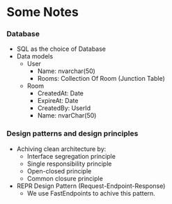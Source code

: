 # Some Notes

### Database
+ SQL as the choice of Database
+ Data models
  - User
    - Name: nvarchar(50)
    - Rooms: Collection Of Room (Junction Table)
  - Room
    - CreatedAt: Date
    - ExpireAt: Date
    - CreatedBy: UserId
    - Name: nvarChar(50)
    

### Design patterns and design principles
+ Achiving clean architecture by:
  - Interface segregation principle
  - Single responsibility principle
  - Open-closed principle
  - Common closure principle
+ REPR Design Pattern (Request-Endpoint-Response)
  - We use FastEndpoints to achive this pattern.

